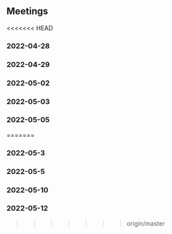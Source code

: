  ## Meetings
<<<<<<< HEAD
### 2022-04-28
### 2022-04-29
### 2022-05-02
### 2022-05-03
### 2022-05-05
=======
### 2022-05-3
### 2022-05-5
### 2022-05-10
### 2022-05-12
>>>>>>> origin/master
